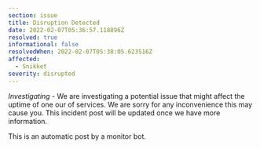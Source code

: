 ```yaml
---
section: issue
title: Disruption Detected
date: 2022-02-07T05:36:57.118896Z
resolved: true
informational: false
resolvedWhen: 2022-02-07T05:38:05.623516Z
affected:
  - Snikket
severity: disrupted
---
```

*Investigating* - We are investigating a potential issue that might affect the uptime of one our of services. We are sorry for any inconvenience this may cause you. This incident post will be updated once we have more information.

This is an automatic post by a monitor bot.
        